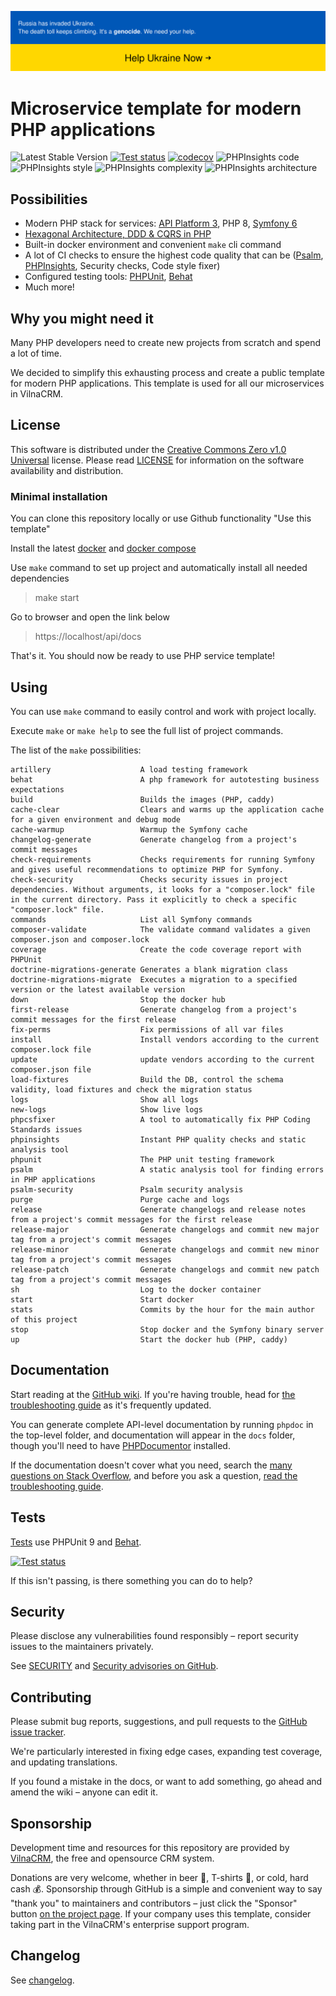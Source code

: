 [![SWUbanner](https://raw.githubusercontent.com/vshymanskyy/StandWithUkraine/main/banner2-direct.svg)](https://supportukrainenow.org/)

# Microservice template for modern PHP applications

![Latest Stable Version](https://poser.pugx.org/VilnaCRM-Org/php-service-template/v/stable.svg)
[![Test status](https://github.com/VilnaCRM-Org/php-service-template/workflows/Tests/badge.svg)](https://github.com/VilnaCRM-Org/php-service-template/actions)
[![codecov](https://codecov.io/gh/VilnaCRM-Org/php-service-template/branch/main/graph/badge.svg?token=J3SGCHIFD5)](https://codecov.io/gh/VilnaCRM-Org/php-service-template)
![PHPInsights code](https://img.shields.io/badge/PHPInsights%20%7C%20Code%20-100.0%25-success.svg)
![PHPInsights style](https://img.shields.io/badge/PHPInsights%20%7C%20Style%20-100.0%25-success.svg)
![PHPInsights complexity](https://img.shields.io/badge/PHPInsights%20%7C%20Complexity%20-100.0%25-success.svg)
![PHPInsights architecture](https://img.shields.io/badge/PHPInsights%20%7C%20Architecture%20-100.0%25-success.svg)

## Possibilities
- Modern PHP stack for services: [API Platform 3](https://api-platform.com/), PHP 8, [Symfony 6](https://symfony.com/)
- [Hexagonal Architecture, DDD & CQRS in PHP](https://github.com/CodelyTV/php-ddd-example)
- Built-in docker environment and convenient `make` cli command
- A lot of CI checks to ensure the highest code quality that can be ([Psalm](https://psalm.dev/), [PHPInsights](https://phpinsights.com/), Security checks, Code style fixer)
- Configured testing tools: [PHPUnit](https://phpunit.de/), [Behat](https://docs.behat.org/)
- Much more!

## Why you might need it
Many PHP developers need to create new projects from scratch and spend a lot of time. 

We decided to simplify this exhausting process and create a public template for modern PHP applications. This template is used for all our microservices in VilnaCRM.

## License
This software is distributed under the [Creative Commons Zero v1.0 Universal](https://creativecommons.org/publicdomain/zero/1.0/deed) license. Please read [LICENSE](https://github.com/VilnaCRM-Org/php-service-template/blob/main/LICENSE) for information on the software availability and distribution.

### Minimal installation
You can clone this repository locally or use Github functionality "Use this template"

Install the latest [docker](https://docs.docker.com/engine/install/) and [docker compose](https://docs.docker.com/compose/install/)

Use `make` command to set up project and automatically install all needed dependencies
> make start

Go to browser and open the link below
> https://localhost/api/docs

That's it. You should now be ready to use PHP service template!

## Using
You can use `make` command to easily control and work with project locally.

Execute `make` or `make help` to see the full list of project commands.

The list of the `make` possibilities:

```
artillery                    A load testing framework
behat                        A php framework for autotesting business expectations
build                        Builds the images (PHP, caddy)
cache-clear                  Clears and warms up the application cache for a given environment and debug mode
cache-warmup                 Warmup the Symfony cache
changelog-generate           Generate changelog from a project's commit messages
check-requirements           Checks requirements for running Symfony and gives useful recommendations to optimize PHP for Symfony.
check-security               Checks security issues in project dependencies. Without arguments, it looks for a "composer.lock" file in the current directory. Pass it explicitly to check a specific "composer.lock" file.
commands                     List all Symfony commands
composer-validate            The validate command validates a given composer.json and composer.lock
coverage                     Create the code coverage report with PHPUnit
doctrine-migrations-generate Generates a blank migration class
doctrine-migrations-migrate  Executes a migration to a specified version or the latest available version
down                         Stop the docker hub
first-release                Generate changelog from a project's commit messages for the first release
fix-perms                    Fix permissions of all var files
install                      Install vendors according to the current composer.lock file
update                       update vendors according to the current composer.json file
load-fixtures                Build the DB, control the schema validity, load fixtures and check the migration status
logs                         Show all logs
new-logs                     Show live logs
phpcsfixer                   A tool to automatically fix PHP Coding Standards issues
phpinsights                  Instant PHP quality checks and static analysis tool
phpunit                      The PHP unit testing framework
psalm                        A static analysis tool for finding errors in PHP applications
psalm-security               Psalm security analysis
purge                        Purge cache and logs
release                      Generate changelogs and release notes from a project's commit messages for the first release
release-major                Generate changelogs and commit new major tag from a project's commit messages
release-minor                Generate changelogs and commit new minor tag from a project's commit messages
release-patch                Generate changelogs and commit new patch tag from a project's commit messages
sh                           Log to the docker container
start                        Start docker
stats                        Commits by the hour for the main author of this project
stop                         Stop docker and the Symfony binary server
up                           Start the docker hub (PHP, caddy)
```

## Documentation
Start reading at the [GitHub wiki](https://github.com/VilnaCRM-Org/php-service-template/wiki). If you're having trouble, head for [the troubleshooting guide](https://github.com/VilnaCRM-Org/php-service-template/wiki/Troubleshooting) as it's frequently updated.

You can generate complete API-level documentation by running `phpdoc` in the top-level folder, and documentation will appear in the `docs` folder, though you'll need to have [PHPDocumentor](http://www.phpdoc.org) installed.

If the documentation doesn't cover what you need, search the [many questions on Stack Overflow](http://stackoverflow.com/questions/tagged/vilnacrm), and before you ask a question, [read the troubleshooting guide](https://github.com/VilnaCRM-Org/php-service-template/wiki/Troubleshooting).

## Tests
[Tests](https://github.com/VilnaCRM-Org/php-service-template/tree/main/tests/) use PHPUnit 9 and [Behat](https://github.com/Behat/Behat).

[![Test status](https://github.com/VilnaCRM-Org/php-service-template/workflows/Tests/badge.svg)](https://github.com/VilnaCRM-Org/php-service-template/actions)

If this isn't passing, is there something you can do to help?

## Security
Please disclose any vulnerabilities found responsibly – report security issues to the maintainers privately.

See [SECURITY](https://github.com/VilnaCRM-Org/php-service-template/tree/main/SECURITY.md) and [Security advisories on GitHub](https://github.com/VilnaCRM-Org/php-service-template/security).

## Contributing
Please submit bug reports, suggestions, and pull requests to the [GitHub issue tracker](https://github.com/VilnaCRM-Org/php-service-template/issues).

We're particularly interested in fixing edge cases, expanding test coverage, and updating translations.

If you found a mistake in the docs, or want to add something, go ahead and amend the wiki – anyone can edit it.

## Sponsorship
Development time and resources for this repository are provided by [VilnaCRM](https://vilnacrm.com/), the free and opensource CRM system.

Donations are very welcome, whether in beer 🍺, T-shirts 👕, or cold, hard cash 💰. Sponsorship through GitHub is a simple and convenient way to say "thank you" to maintainers and contributors – just click the "Sponsor" button [on the project page](https://github.com/VilnaCRM-Org/php-service-template). If your company uses this template, consider taking part in the VilnaCRM's enterprise support program.

## Changelog
See [changelog](CHANGELOG.md).
